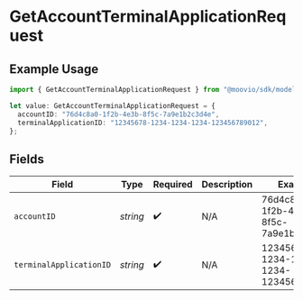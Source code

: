 # GetAccountTerminalApplicationRequest

## Example Usage

```typescript
import { GetAccountTerminalApplicationRequest } from "@moovio/sdk/models/operations";

let value: GetAccountTerminalApplicationRequest = {
  accountID: "76d4c8a0-1f2b-4e3b-8f5c-7a9e1b2c3d4e",
  terminalApplicationID: "12345678-1234-1234-1234-123456789012",
};
```

## Fields

| Field                                | Type                                 | Required                             | Description                          | Example                              |
| ------------------------------------ | ------------------------------------ | ------------------------------------ | ------------------------------------ | ------------------------------------ |
| `accountID`                          | *string*                             | :heavy_check_mark:                   | N/A                                  | 76d4c8a0-1f2b-4e3b-8f5c-7a9e1b2c3d4e |
| `terminalApplicationID`              | *string*                             | :heavy_check_mark:                   | N/A                                  | 12345678-1234-1234-1234-123456789012 |